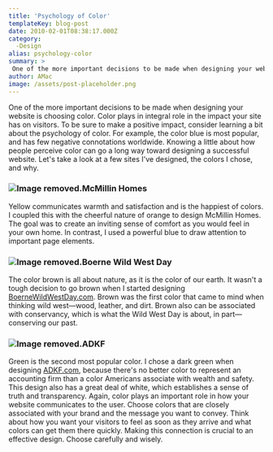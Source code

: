 ```yaml
---
title: 'Psychology of Color'
templateKey: blog-post
date: 2010-02-01T08:38:17.000Z
category: 
  -Design
alias: psychology-color
summary: > 
 One of the more important decisions to be made when designing your website is choosing color. Color plays in integral role in the impact your site has on visitors. To be sure to make a positive impact, consider learning a bit about the psychology of color.
author: AMac
image: /assets/post-placeholder.png
---
```


One of the more important decisions to be made when designing your website is choosing color. Color plays in integral role in the impact your site has on visitors. To be sure to make a positive impact, consider learning a bit about the psychology of color. For example, the color blue is most popular, and has few negative connotations worldwide. Knowing a little about how people perceive color can go a long way toward designing a successful website. Let's take a look at a few sites I've designed, the colors I chose, and why.

### ![Image removed.](/core/misc/icons/e32700/error.svg "This image has been removed. For security reasons, only images from the local domain are allowed.")McMillin Homes

Yellow communicates warmth and satisfaction and is the happiest of colors. I coupled this with the cheerful nature of orange to design McMillin Homes. The goal was to create an inviting sense of comfort as you would feel in your own home. In contrast, I used a powerful blue to draw attention to important page elements.

### ![Image removed.](/core/misc/icons/e32700/error.svg "This image has been removed. For security reasons, only images from the local domain are allowed.")Boerne Wild West Day

The color brown is all about nature, as it is the color of our earth. It wasn't a tough decision to go brown when I started designing [BoerneWildWestDay.com](http://www.boernewildwestday.com/). Brown was the first color that came to mind when thinking wild west—wood, leather, and dirt. Brown also can be associated with conservancy, which is what the Wild West Day is about, in part—conserving our past.

### ![Image removed.](/core/misc/icons/e32700/error.svg "This image has been removed. For security reasons, only images from the local domain are allowed.")ADKF

Green is the second most popular color. I chose a dark green when designing [ADKF.com](http://www.adkf.com/), because there's no better color to represent an accounting firm than a color Americans associate with wealth and safety. This design also has a great deal of white, which establishes a sense of truth and transparency. Again, color plays an important role in how your website communicates to the user. Choose colors that are closely associated with your brand and the message you want to convey. Think about how you want your visitors to feel as soon as they arrive and what colors can get them there quickly. Making this connection is crucial to an effective design. Choose carefully and wisely.